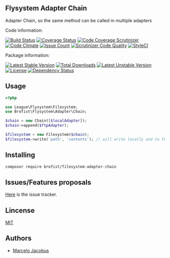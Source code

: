 Flysystem Adapter Chain
-----------------

Adapter Chain, so the same method can be called in multiple adapters

Code information:

[![Build Status](https://travis-ci.org/mjacobus/flysystem-adapter-chain.png?branch=master)](https://travis-ci.org/mjacobus/flysystem-adapter-chain)
[![Coverage Status](https://coveralls.io/repos/mjacobus/flysystem-adapter-chain/badge.png?branch=master)](https://coveralls.io/r/mjacobus/flysystem-adapter-chain?branch=master)
[![Code Coverage Scrutinizer](https://scrutinizer-ci.com/g/mjacobus/flysystem-adapter-chain/badges/coverage.png?b=master)](https://scrutinizer-ci.com/g/mjacobus/flysystem-adapter-chain/?branch=master)
[![Code Climate](https://codeclimate.com/github/mjacobus/flysystem-adapter-chain/badges/gpa.svg)](https://codeclimate.com/github/mjacobus/flysystem-adapter-chain)
[![Issue Count](https://codeclimate.com/github/mjacobus/flysystem-adapter-chain/badges/issue_count.svg)](https://codeclimate.com/github/mjacobus/flysystem-adapter-chain)
[![Scrutinizer Code Quality](https://scrutinizer-ci.com/g/mjacobus/flysystem-adapter-chain/badges/quality-score.png?b=master)](https://scrutinizer-ci.com/g/mjacobus/flysystem-adapter-chain/?branch=master)
[![StyleCI](https://styleci.io/repos/71474560/shield)](https://styleci.io/repos/71474560)

Package information:

[![Latest Stable Version](https://poser.pugx.org/brofist/flysystem-adapter-chain/v/stable.svg)](https://packagist.org/packages/brofist/flysystem-adapter-chain)
[![Total Downloads](https://poser.pugx.org/brofist/flysystem-adapter-chain/downloads.svg)](https://packagist.org/packages/brofist/flysystem-adapter-chain)
[![Latest Unstable Version](https://poser.pugx.org/brofist/flysystem-adapter-chain/v/unstable.svg)](https://packagist.org/packages/brofist/flysystem-adapter-chain)
[![License](https://poser.pugx.org/brofist/flysystem-adapter-chain/license.svg)](https://packagist.org/packages/brofist/flysystem-adapter-chain)
[![Dependency Status](https://gemnasium.com/badges/github.com/mjacobus/flysystem-adapter-chain.svg)](https://gemnasium.com/github.com/mjacobus/flysystem-adapter-chain)


## Usage


```php
<?php

use League\Flysystem\Filesystem;
use Brofist\Flysystem\Adapter\Chain;

$chain = new Chain([$localAdapter]);
$chain->append($ftpAdapter);

$filesystem = new Filesystem($chain);
$filesystem->write('path', 'contents'); // will write locally and to the ftp
```

## Installing

```bash
composer require brofist/filesystem-adapter-chain
```

## Issues/Features proposals

[Here](https://github.com/mjacobus/flysystem-adapter-chain/issues) is the issue tracker.

## Lincense

[MIT](MIT-LICENSE)

## Authors

- [Marcelo Jacobus](https://github.com/mjacobus)
